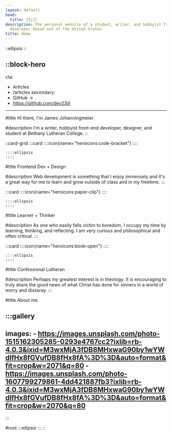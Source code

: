 ```yaml
---
layout: default
head:
  title: 23jjl
description: The personal website of a student, writer, and hobbyist front-end
  developer based out of the United States.
title: Home
---
```


::ellipsis
::

::block-hero
---
cta:
  - Articles
  - /articles
secondary:
  - GitHub →
  - https://github.com/dev23jjl
---
#title
Hi there, I'm James Johanningmeier

#description
I'm a writer, hobbyist front-end developer, designer, and student at Bethany Lutheran College.
::

::card-grid
  :::card
    ::::icon{name="heroicons:code-bracket"}
    ::::
  
    ::::ellipsis
    ::::
  
  #title
  Frontend Dev + Design
  
  #description
  Web development is something that I enjoy immensely and it's a great way for me to learn and grow outside of class and in my freetime.
  :::

  :::card
    ::::icon{name="heroicons:paper-clip"}
    ::::
  
    ::::ellipsis
    ::::
  
  #title
  Learner + Thinker
  
  #description
  As one who easily falls victim to boredom, I occupy my time by learning, thinking, and reflecting. I am very curious and philosophical and often critical.
  :::

  :::card
    ::::icon{name="heroicons:book-open"}
    ::::
  
    ::::ellipsis
    ::::
  
  #title
  Confessional Lutheran
  
  #description
  Perhaps my greatest interest is in theology. It is encouraging to truly share the good news of what Christ has done for sinners in a world of worry and dissaray.
  :::

#title
About me

  :::gallery
  ---
  images:
    - https://images.unsplash.com/photo-1515162305285-0293e4767cc2?ixlib=rb-4.0.3&ixid=M3wxMjA3fDB8MHxwaG90by1wYWdlfHx8fGVufDB8fHx8fA%3D%3D&auto=format&fit=crop&w=2071&q=80
    - https://images.unsplash.com/photo-1607799279861-4dd421887fb3?ixlib=rb-4.0.3&ixid=M3wxMjA3fDB8MHxwaG90by1wYWdlfHx8fGVufDB8fHx8fA%3D%3D&auto=format&fit=crop&w=2070&q=80
  ---
  :::

#root
  :::ellipsis
  :::
::

